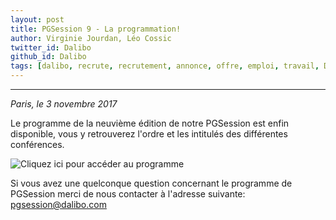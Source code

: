 ```yaml
---
layout: post
title: PGSession 9 - La programmation!
author: Virginie Jourdan, Léo Cossic
twitter_id: Dalibo
github_id: Dalibo
tags: [dalibo, recrute, recrutement, annonce, offre, emploi, travail, DBA, base de données, PostgreSQL]
---
```


---
*Paris, le 3 novembre 2017*

Le programme de la neuvième édition de notre PGSession est enfin disponible, vous y retrouverez l'ordre et les intitulés des différentes conférences.

<!--MORE-->


![Cliquez ici pour accéder au programme](https://github.com/dalibo/blog/blob/gh-pages/Programme-PGSession9-1.png?raw=true)

Si vous avez une quelconque question concernant le programme de PGSession merci de nous contacter à l'adresse suivante: [pgsession@dalibo.com](mailto:pgsession@dalibo.com)
